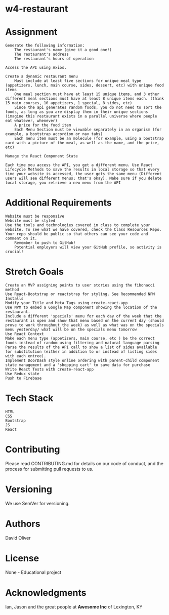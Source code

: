 # w4-restaurant

# Assignment

    Generate the following information:
        The restaurant's name (give it a good one!)
        The restaurant's address
        The restaurant's hours of operation

    Access the API using Axios.

    Create a dynamic restaurant menu
        Must include at least five sections for unique meal type (appetizers, lunch, main course, sides, dessert, etc) with unique food items
        One meal section must have at least 15 unique items, and 3 other different meal sections must have at least 8 unique items each. (think 15 main courses, 10 appetizers, 1 special, 8 sides, etc)
        Since the api generates random foods, you do not need to sort the foods, as long as you are display them in their unique sections (imagine this restaurant exists in a parallel universe where people eat whatever, whenever)
        A price for the food item
        Each Menu Section must be viewable separately in an organism (for example, a bootstrap accordion or nav tabs)
        Each menu item must be an molecule (for example, using a bootstrap card with a picture of the meal, as well as the name, and the price, etc)

    Manage the React Component State

    Each time you access the API, you get a different menu. Use React Lifecycle Methods to save the results in local storage so that every time your website is accessed, the user gets the same menu (Different users will see different menus; that's okay). Make sure if you delete local storage, you retrieve a new menu from the API

# Additional Requirements

    Website must be responsive
    Website must be styled
    Use the tools and technologies covered in class to complete your website. To see what we have covered, check the Class Resources Repo.
    Your repo should be public so that others can see your code and comment on it.
        Remember to push to GitHub!
        Potential employers will view your GitHub profile, so activity is crucial!

# Stretch Goals

    Create an MVP assigning points to user stories using the fibonacci method
    Use React-Bootstrap or reactstrap for styling. See Recommended NPM Installs
    Modify your Title and Meta Tags using create-react-app
    Use NPM to embed a Google Map component showing the location of the restaurant.
    Include a different 'specials' menu for each day of the week that the restaurant is open and show that menu based on the current day (should prove to work throughout the week) as well as what was on the specials menu yesterday/ what will be on the specials menu tomorrow
    Use React Context
    Make each menu type (appetizers, main course, etc ) be the correct foods instead of random using filtering and natural language parsing
    Parse the results of the API call to show a list of sides available for substitution (either in addition to or instead of listing sides with each entree).
    Implement DoorDash style online ordering with parent-child component state management and a 'shopping cart' to save data for purchase
    Write React Tests with create-react-app
    Use Redux state
    Push to Firebase


# Tech Stack

    HTML
    CSS
    Bootstrap
    JS
    React


# Contributing
  Please read CONTRIBUTING.md for details on our code of conduct, and the process for submitting pull requests to us.

# Versioning

  We use SemVer for versioning.

# Authors

  David Oliver

# License

  None - Educational project 

# Acknowledgments

  Ian, Jason and the great people at **Awesome Inc** of Lexington, KY 